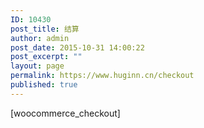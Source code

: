 ```yaml
---
ID: 10430
post_title: 结算
author: admin
post_date: 2015-10-31 14:00:22
post_excerpt: ""
layout: page
permalink: https://www.huginn.cn/checkout
published: true
---
```

[woocommerce_checkout]